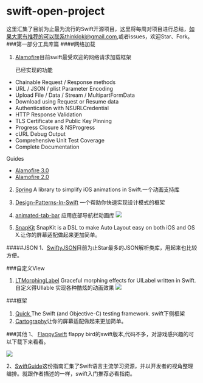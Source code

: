 # swift-open-project
这里汇集了目前为止最为流行的Swift开源项目，这里将每周对项目进行总结，如果大家有推荐的可以联系thinkloki@gmail.com,或者issues，欢迎Star、Fork。
###第一部分工具库篇
####网络加载
1. [Alamofire](https://github.com/Alamofire/Alamofire)目前swift最受欢迎的网络请求加载框架

   已经实现的功能
   
 - Chainable Request / Response methods
 - URL / JSON / plist Parameter Encoding
 - Upload File / Data / Stream / MultipartFormData
 - Download using Request or Resume data
 - Authentication with NSURLCredential
 - HTTP Response Validation
 - TLS Certificate and Public Key Pinning
 - Progress Closure & NSProgress
 - cURL Debug Output
 - Comprehensive Unit Test Coverage
 - Complete Documentation
 
 Guides
 
 - [Alamofire 3.0](https://github.com/Alamofire/Alamofire/blob/master/Documentation/Alamofire%203.0%20Migration%20Guide.md)
 - [Alamofire 2.0](https://github.com/Alamofire/Alamofire/blob/master/Documentation/Alamofire%202.0%20Migration%20Guide.md) 

2. [Spring](https://github.com/MengTo/Spring) A library to simplify iOS animations in Swift.一个动画支持库
 
3. [Design-Patterns-In-Swift](https://github.com/ochococo/Design-Patterns-In-Swift) 一个帮助你快速实现设计模式的框架
4. [animated-tab-bar](https://github.com/Ramotion/animated-tab-bar) 应用底部导航栏动画库
 ![](http://source.wait.im/tab-bar-icons-iphone-ramotion-animation-interface-design.gif)
 
5. [SnapKit](https://github.com/SnapKit/SnapKit) SnapKit is a DSL to make Auto Layout easy on both iOS and OS X.让你的屏幕适配做起来更加简单。

#####JSON
1、[SwiftyJSON](https://github.com/SwiftyJSON/SwiftyJSON)目前为止Star最多的JSON解析类库，用起来也比较方便。

###自定义View
1. [LTMorphingLabel](https://github.com/lexrus/LTMorphingLabel) Graceful morphing effects for UILabel written in Swift. 自定义得UIlable 实现各种酷炫的动画效果
   ![](https://cloud.githubusercontent.com/assets/219689/3508789/31e9fafe-0690-11e4-9a76-ba3ef45eb53a.gif)



###框架
1. [Quick ](https://github.com/Quick/Quick) The Swift (and Objective-C) testing framework. swift下侧框架
2. [Cartography](https://github.com/robb/Cartography)让你的屏幕适配做起来更加简单。
 
###其他
1、 [FlappySwift](https://github.com/fullstackio/FlappySwift) flappy bird的swift版本,代码不多，对游戏感兴趣的可以下载下来看看。

![](https://camo.githubusercontent.com/867dfad61329bd77258f00d586b16476c7bc405a/687474703a2f2f692e696d6775722e636f6d2f314e4c6f546f552e676966)

2、[SwiftGuide](https://github.com/ipader/SwiftGuide)这份指南汇集了Swift语言主流学习资源，并以开发者的视角整理编排。就跟作者描述的一样，swift入门推荐必看指南。
 
 




